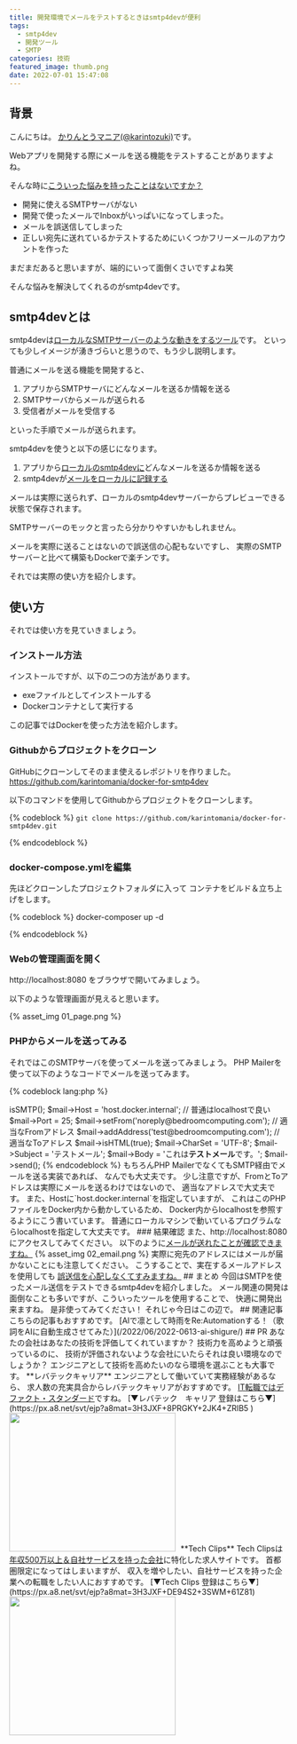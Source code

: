 ```yaml
---
title: 開発環境でメールをテストするときはsmtp4devが便利
tags:
  - smtp4dev
  - 開発ツール
  - SMTP
categories: 技術
featured_image: thumb.png
date: 2022-07-01 15:47:08
---
```



## 背景
こんにちは。 [かりんとうマニア(@karintozuki)](https://twitter.com/karintozuki)です。  

Webアプリを開発する際にメールを送る機能をテストすることがありますよね。

そんな時に<u>こういった悩みを持ったことはないですか？</u>

- 開発に使えるSMTPサーバがない
- 開発で使ったメールでInboxがいっぱいになってしまった。
- メールを誤送信してしまった
- 正しい宛先に送れているかテストするためにいくつかフリーメールのアカウントを作った

まだまだあると思いますが、端的にいって面倒くさいですよね笑

そんな悩みを解決してくれるのがsmtp4devです。
<!-- more -->

## smtp4devとは

smtp4devは<u>ローカルなSMTPサーバーのような動きをするツール</u>です。
といっても少しイメージが湧きづらいと思うので、もう少し説明します。

普通にメールを送る機能を開発すると、
1. アプリからSMTPサーバにどんなメールを送るか情報を送る
1. SMTPサーバからメールが送られる
1. 受信者がメールを受信する

といった手順でメールが送られます。

smtp4devを使うと以下の感じになります。
1. アプリから<u>ローカルのsmtp4devに</u>どんなメールを送るか情報を送る
1. smtp4devが<u>メールをローカルに記録する</u>

メールは実際に送られず、ローカルのsmtp4devサーバーからプレビューできる状態で保存されます。

SMTPサーバーのモックと言ったら分かりやすいかもしれません。

メールを実際に送ることはないので誤送信の心配もないですし、
実際のSMTPサーバーと比べて構築もDockerで楽チンです。

それでは実際の使い方を紹介します。

## 使い方

それでは使い方を見ていきましょう。

### インストール方法

インストールですが、以下の二つの方法があります。
- exeファイルとしてインストールする
- Dockerコンテナとして実行する

この記事ではDockerを使った方法を紹介します。

### Githubからプロジェクトをクローン

GitHubにクローンしてそのまま使えるレポジトリを作りました。
https://github.com/karintomania/docker-for-smtp4dev

以下のコマンドを使用してGithubからプロジェクトをクローンします。

{% codeblock %}
`git clone https://github.com/karintomania/docker-for-smtp4dev.git`

{% endcodeblock %}

### docker-compose.ymlを編集

先ほどクローンしたプロジェクトフォルダに入って
コンテナをビルド＆立ち上げをします。

{% codeblock %}
docker-composer up -d

{% endcodeblock %}

### Webの管理画面を開く

http://localhost:8080 をブラウザで開いてみましょう。

以下のような管理画面が見えると思います。

{% asset_img 01_page.png %}

### PHPからメールを送ってみる

それではこのSMTPサーバを使ってメールを送ってみましょう。
PHP Mailerを使って以下のようなコードでメールを送ってみます。

{% codeblock lang:php %}

<?php

use PHPMailer\PHPMailer\PHPMailer;

require 'vendor/autoload.php';

$mail = new PHPMailer(true);

$mail->isSMTP();
$mail->Host       = 'host.docker.internal'; // 普通はlocalhostで良い
$mail->Port       = 25;

$mail->setFrom('noreply@bedroomcomputing.com'); // 適当なFromアドレス
$mail->addAddress('test@bedroomcomputing.com'); // 適当なToアドレス

$mail->isHTML(true);
$mail->CharSet = 'UTF-8';
$mail->Subject = 'テストメール';
$mail->Body = 'これは<b>テストメール</b>です。';

$mail->send();

{% endcodeblock %}

もちろんPHP MailerでなくてもSMTP経由でメールを送る実装であれば、
なんでも大丈夫です。

少し注意ですが、FromとToアドレスは実際にメールを送るわけではないので、
適当なアドレスで大丈夫です。

また、Hostに`host.docker.internal`を指定していますが、
これはこのPHPファイルをDocker内から動かしているため、
Docker内からlocalhostを参照するようにこう書いています。

普通にローカルマシンで動いているプログラムならlocalhostを指定して大丈夫です。

### 結果確認

また、http://localhost:8080 にアクセスしてみてください。
以下のように<u>メールが送れたことが確認できますね。</u>

{% asset_img 02_email.png %}

実際に宛先のアドレスにはメールが届かないことにも注意してください。
こうすることで、実在するメールアドレスを使用しても
<u>誤送信を心配しなくてすみますね。</u>

## まとめ

今回はSMTPを使ったメール送信をテストできるsmtp4devを紹介しました。

メール関連の開発は面倒なことも多いですが、こういったツールを使用することで、
快適に開発出来ますね。

是非使ってみてください！

それじゃ今日はこの辺で。

## 関連記事
こちらの記事もおすすめです。  

[AIで凛として時雨をRe:Automationする！（歌詞をAIに自動生成させてみた）](/2022/06/2022-0613-ai-shigure/)

## PR
あなたの会社はあなたの技術を評価してくれていますか？
技術力を高めようと頑張っているのに、
技術が評価されないような会社にいたらそれは良い環境なのでしょうか？
エンジニアとして技術を高めたいのなら環境を選ぶことも大事です。

**レバテックキャリア**
エンジニアとして働いていて実務経験があるなら、
求人数の充実具合からレバテックキャリアがおすすめです。
<u>IT転職ではデファクト・スタンダード</u>ですね。
[▼レバテック　キャリア 登録はこちら▼](https://px.a8.net/svt/ejp?a8mat=3H3JXF+8PRGKY+2JK4+ZRIB5 )
<a href="https://px.a8.net/svt/ejp?a8mat=3H3JXF+8PRGKY+2JK4+ZRXQP" rel="nofollow">
<img border="0" width="300" height="250" alt="" src="https://www21.a8.net/svt/bgt?aid=210117795527&wid=001&eno=01&mid=s00000011866006009000&mc=1"></a>
<img border="0" width="1" height="1" src="https://www13.a8.net/0.gif?a8mat=3H3JXF+8PRGKY+2JK4+ZRXQP" alt="">

**Tech Clips**
Tech Clipsは<u>年収500万以上＆自社サービスを持った会社</u>に特化した求人サイトです。
首都圏限定になってはしまいますが、
収入を増やしたい、自社サービスを持った企業への転職をしたい人におすすめです。

[▼Tech Clips 登録はこちら▼](https://px.a8.net/svt/ejp?a8mat=3H3JXF+DE94S2+3SWM+61Z81)
<a href="https://px.a8.net/svt/ejp?a8mat=3H3JXF+DE94S2+3SWM+61Z81" rel="nofollow">
<img border="0" width="300" height="250" alt="" src="https://www20.a8.net/svt/bgt?aid=210117795810&wid=001&eno=01&mid=s00000017743001017000&mc=1"></a>
<img border="0" width="1" height="1" src="https://www12.a8.net/0.gif?a8mat=3H3JXF+DE94S2+3SWM+61Z81" alt="">
